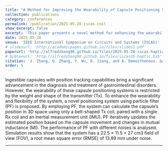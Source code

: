 ```yaml
---
title: "A Method for Improving the Wearability of Capsule Positioning System Using Particle Filter"
collection: publications
category: conferences
permalink: /publication/2025-05-28-iscas-coil
show_excerpt: false
excerpt: 'This paper presents a novel method for enhancing the wearability of a capsule positioning system through the application of particle filter techniques.'
date: 2025-05-28
venue: 'IEEE International Symposium on Circuits and Systems (ISCAS)'
# slidesurl: 'http://academicpages.github.io/files/slides1.pdf'
paperurl: 'http://alfredzhang98.github.io/files/2025-05-28-iscas-haptic-demo.pdf'
# bibtexurl: 'http://alfredzhang98.github.io/files/iscas25-haptic.bib'
citation: 'J. Zhang, Q. Zhang, Y. Wu, D. Jiang, and A. Demosthenous. &quot;A Method for Improving the Wearability of Capsule Positioning System Using Particle Filter.&quot; <i>2025 IEEE International Symposium on Circuits and Systems (ISCAS)</i>, 2025.'
order: 5
---
```


Ingestible capsules with position tracking capabilities bring a significant advancement in the diagnosis and treatment of gastrointestinal disorders. However, the wearability of these capsule positioning systems is restricted by the weight and shape of the transmitter (Tx). To enhance the wearability and flexibility of the system, a novel positioning system using particle filter (PF) is proposed. By employing PF, the system can calculate the capsule’s position in 3D space using only a belt-shaped Tx coil, paired with a single Rx coil and an inertial measurement unit (IMU). PF iteratively updates the estimated position based on the capsule movement and changes in mutual inductance (MI). The performance of PF with different noises is analysed. Simulation results show that the system has a 22.5 × 11.5 × 27 cm3 field of view (FOV), a root mean square error (RMSE) of 13.89 mm under noise.

---
